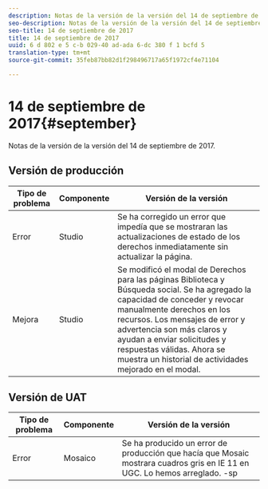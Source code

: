 ```yaml
---
description: Notas de la versión de la versión del 14 de septiembre de 2017.
seo-description: Notas de la versión de la versión del 14 de septiembre de 2017.
seo-title: 14 de septiembre de 2017
title: 14 de septiembre de 2017
uuid: 6 d 802 e 5 c-b 029-40 ad-ada 6-dc 380 f 1 bcfd 5
translation-type: tm+mt
source-git-commit: 35feb87bb82d1f298496717a65f1972cf4e71104

---
```



# 14 de septiembre de 2017{#september}

Notas de la versión de la versión del 14 de septiembre de 2017.

## Versión de producción

| **Tipo de problema** | **Componente** | **Versión de la versión** |
|---|---|---|
| Error | Studio | Se ha corregido un error que impedía que se mostraran las actualizaciones de estado de los derechos inmediatamente sin actualizar la página. |
| Mejora | Studio | Se modificó el modal de Derechos para las páginas Biblioteca y Búsqueda social. Se ha agregado la capacidad de conceder y revocar manualmente derechos en los recursos. Los mensajes de error y advertencia son más claros y ayudan a enviar solicitudes y respuestas válidas. Ahora se muestra un historial de actividades mejorado en el modal. |

## Versión de UAT

| **Tipo de problema** | **Componente** | **Versión de la versión** |
|---|---|---|
| Error | Mosaico | Se ha producido un error de producción que hacía que Mosaic mostrara cuadros gris en IE 11 en UGC. Lo hemos arreglado. -sp |

